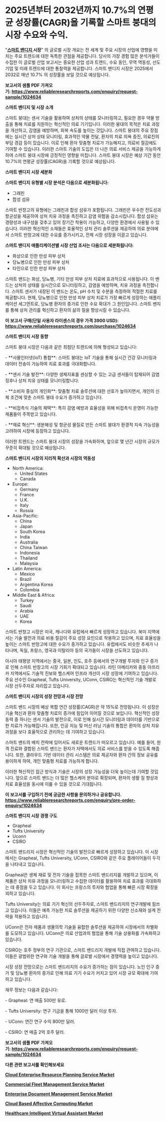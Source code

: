 <p><h1>2025년부터 2032년까지 10.7%의 연평균 성장률(CAGR)을 기록할 스마트 붕대의 시장 수요와 수익.</h1></p><p>"<strong><a href="https://www.reliableresearchreports.com/smart-bandage-r1024634?utm_campaign=105&utm_medium=7&utm_source=Github&utm_content=ia&utm_term=08032025&utm_id=smart-bandage">스마트 밴디지&nbsp;</a></strong><strong>시장</strong>" 의 글로벌 시장 개요는 전 세계 및 주요 시장의 산업에 영향을 미치는 주요 트렌드에 대한 독특한 관점을 제공합니다. 당사의 가장 경험 많은 분석가들이 수집한 이 글로벌 산업 보고서는 중요한 산업 성과 트렌드, 수요 동인, 무역 역동성, 선도 기업 및 미래 트렌드에 대한 통찰력을 제공합니다. 스마트 밴디지 시장은 2025에서 2032로 매년 10.7% 의 성장률을 보일 것으로 예상됩니다.&nbsp;</p>
<p><strong>보고서의 샘플 PDF 가져오기:&nbsp;<a href="https://www.reliableresearchreports.com/enquiry/request-sample/1024634?utm_campaign=105&utm_medium=7&utm_source=Github&utm_content=ia&utm_term=08032025&utm_id=smart-bandage">https://www.reliableresearchreports.com/enquiry/request-sample/1024634</a></strong></p>
<p><strong>스마트 밴디지 및 시장 소개</strong></p>
<p><p>스마트 붕대는 센서 기술을 활용하여 상처의 상태를 모니터링하고, 필요한 경우 약물 방출을 통해 치료를 지원하는 혁신적인 의료 기기입니다. 이러한 붕대의 목적은 치료 과정을 개선하고, 감염을 예방하며, 회복 속도를 높이는 것입니다. 스마트 붕대의 주요 장점에는 실시간 상처 상태 모니터링, 효과적인 약물 전달, 환자의 치료 의욕 증진, 의료진의 부담 경감 등이 있습니다. 이로 인해 환자 맞춤형 치료가 가능해지고, 의료비 절감에도 기여할 수 있습니다. 이러한 스마트 기술의 도입은 더 나은 의료 서비스 제공을 가능하게 하여 스마트 붕대 시장에 긍정적인 영향을 미칩니다. 스마트 붕대 시장은 예상 기간 동안 10.7%의 연평균 성장률(CAGR)을 기록할 것으로 예상됩니다.</p></p>
<p><strong>스마트 밴디지 시장 세분화</strong></p>
<p><strong>스마트 밴디지 유형별 시장 분석은 다음으로 세분화됩니다:</strong></p>
<p><ul><li>그래핀</li><li>합성 섬유</li></ul></p>
<p><p>스마트 반창고의 유형에는 그래핀과 합성 섬유가 포함됩니다. 그래핀은 우수한 전도성과 항균성을 제공하여 상처 치유 과정을 촉진하고 감염 위험을 감소시킵니다. 합성 섬유는 경량성과 내구성을 갖추고 있어 장기간 착용이 가능하고, 다양한 환경에서 사용될 수 있습니다. 이러한 혁신적인 소재들은 효율적인 상처 관리 솔루션을 제공하여 의료 분야에서 스마트 반창고에 대한 수요를 증가시키고, 전체 시장 성장을 이끌고 있습니다.</p></p>
<p><strong>스마트 밴디지 애플리케이션별 시장 산업 조사는 다음으로 세분화됩니다:</strong></p>
<p><ul><li>화상으로 인한 만성 피부 상처</li><li>당뇨병으로 인한 만성 피부 상처</li><li>타인으로 인한 만성 피부 상처</li></ul></p>
<p><p>스마트 밴드는 화상, 당뇨병, 기타 만성 피부 상처 치료에 효과적으로 사용됩니다. 이 밴드는 상처의 상태를 실시간으로 모니터링하고, 감염을 예방하며, 치유 과정을 촉진합니다. 스마트 센서가 내장된 이 밴드는 온도, pH 수치 및 수분을 측정하여 적절한 치료를 제공합니다. 현재, 당뇨병으로 인한 만성 피부 상처 치료가 가장 빠르게 성장하는 애플리케이션 세그먼트로, 당뇨병 환자의 증가로 인한 수요 확대가 그 원인입니다. 스마트 밴지를 통해 상처 관리를 혁신하고 환자의 삶의 질을 향상시킬 수 있습니다.</p></p>
<p><strong>이 보고서 구매(단일 사용자 라이센스의 경우 가격 3900 USD): <a href="https://www.reliableresearchreports.com/purchase/1024634?utm_campaign=105&utm_medium=7&utm_source=Github&utm_content=ia&utm_term=08032025&utm_id=smart-bandage">https://www.reliableresearchreports.com/purchase/1024634</a></strong></p>
<p><strong>스마트 밴디지 시장 동향</strong></p>
<p><p>스마트 붕대 시장은 다음과 같은 최첨단 트렌드에 의해 형성되고 있습니다:</p><p>- **사물인터넷(IoT) 통합**: 스마트 붕대는 IoT 기술을 통해 실시간 건강 모니터링과 데이터 전송이 가능하여 치료 효과를 극대화합니다.  </p><p>- **센서 기술 발전**: 다양한 생체지표를 센싱할 수 있는 고급 센서들이 탑재되어 감염 징후나 상처 치유 상태를 모니터링합니다.  </p><p>- **소비자 중심의 개인화**: 맞춤형 치료 솔루션에 대한 선호가 높아지면서, 개인의 신체 조건에 맞춘 스마트 붕대 수요가 증가하고 있습니다.  </p><p>- **비접촉식 기술의 채택**: 특히 감염 예방과 효율성을 위해 비접촉식 운영이 가능한 제품들이 주목받고 있습니다.  </p><p>- **재료 혁신**: 생분해성 및 항균성 물질로 만든 스마트 붕대가 환경적 지속 가능성을 고려하여 시장에 등장하고 있습니다.</p><p>이러한 트렌드는 스마트 붕대 시장의 성장을 가속화하며, 앞으로 몇 년간 시장의 규모가 꾸준히 확대될 것으로 예상됩니다.</p></p>
<p><strong>스마트 밴디지 시장의 지리적 확산과 시장의 역동성</strong></p>
<p><ul>
    <li>
        North America:
        <ul>
            <li>United States</li>
            <li>Canada</li>
        </ul>
    </li>
    <li>
        Europe:
        <ul>
            <li>Germany</li>
            <li>France</li>
            <li>U.K.</li>
            <li>Italy</li>
            <li>Russia</li>
        </ul>
    </li>
    <li>
        Asia-Pacific:
        <ul>
            <li>China</li>
            <li>Japan</li>
            <li>South Korea</li>
            <li>India</li>
            <li>Australia</li>
            <li>China Taiwan</li>
            <li>Indonesia</li>
            <li>Thailand</li>
            <li>Malaysia</li>
        </ul>
    </li>
    <li>
        Latin America:
        <ul>
            <li>Mexico</li>
            <li>Brazil</li>
            <li>Argentina Korea</li>
            <li>Colombia</li>
        </ul>
    </li>
    <li>
        Middle East & Africa:
        <ul>
            <li>Turkey</li>
            <li>Saudi</li>
            <li>Arabia</li>
            <li>UAE</li>
            <li>Korea</li>
        </ul>
    </li>
    </ul></p>
<p><p>스마트 반창고 시장은 미국, 캐나다와 유럽에서 빠르게 성장하고 있습니다. 북미 지역에서는 기술 발전과 의료 비용 절감이 주요 성장 요인으로 작용하고 있으며, 치료 효율성을 높이는 스마트 반창고에 대한 수요가 증가하고 있습니다. 유럽에서도 비슷한 추세가 나타나며, 독일, 프랑스, 영국과 이탈리아 등의 국가들이 시장을 선도하고 있습니다.</p><p>아시아 태평양 지역에서는 중국, 일본, 인도, 호주 등에서의 연구개발 투자와 인구 증가로 인해 스마트 반창고의 시장 기회가 확대되고 있습니다. 라틴 아메리카와 중동 아프리카 지역에서도 기술적 진보와 헬스케어 인프라 개선이 시장 성장에 기여하고 있습니다. 주요 선수인 Grapheal, Tufts University, UConn, CSIRO는 혁신적인 기술 개발로 시장 선두주자로 자리잡고 있습니다.</p></p>
<p><strong>스마트 밴디지 시장의 성장 전망과 시장 전망</strong></p>
<p><p>스마트 밴드 시장의 예상 복합 연간 성장률(CAGR)은 약 15%로 전망됩니다. 이 성장은 기술 혁신과 환자 맞춤형 치료의 증가에 힘입어 이어질 것으로 보입니다. 혁신적인 성장 동력 중 하나는 센서 기술의 발전으로, 이로 인해 실시간 모니터링과 데이터를 기반으로 한 치료가 가능해집니다. 또한, 인공 지능 및 머신 러닝 기술의 통합은 환자의 상처 치유 과정을 보다 효율적으로 관리하는 데 기여하고 있습니다.</p><p>스마트 밴드의 배치 전략에 있어서도 새로운 트렌드가 떠오르고 있습니다. 예를 들어, 원격 진료와 결합된 스마트 밴드는 환자가 자택에서도 의료 서비스를 받을 수 있도록 해줍니다. 또한, 클라우드 기반 데이터 관리 시스템은 의료 제공자와 환자 간의 정보 공유를 용이하게 하여, 개인 맞춤형 치료를 가능하게 합니다.</p><p>이러한 혁신적인 접근 방식과 기술은 시장의 성장 가능성을 더욱 높이는데 기여할 것입니다. 앞으로 스마트 밴드는 더 많은 헬스케어 분야로 확장되며, 환자의 생활 질 향상과 치료 효율성을 동시에 이룰 수 있을 것으로 기대됩니다.</p></p>
<p><strong>이 보고서를 구입하기 전에 궁금한 사항을 문의하거나 공유합니다. <a href="https://www.reliableresearchreports.com/enquiry/pre-order-enquiry/1024634?utm_campaign=105&utm_medium=7&utm_source=Github&utm_content=ia&utm_term=08032025&utm_id=smart-bandage">https://www.reliableresearchreports.com/enquiry/pre-order-enquiry/1024634</a></strong></p>
<p><strong>스마트 밴디지 시장 경쟁 구도</strong></p>
<p><ul><li>Grapheal</li><li>Tufts University</li><li>Uconn</li><li>CSIRO</li></ul></p>
<p><p>스마트 밴드리지 시장은 혁신적인 기술의 발전으로 빠르게 성장하고 있습니다. 이 시장에서는 Grapheal, Tufts University, UConn, CSIRO와 같은 주요 플레이어들이 두각을 나타내고 있습니다.</p><p>Grapheal은 생체 재료 및 전자 기술을 접목한 스마트 밴드리지를 개발하고 있으며, 이 제품은 상처 치유 과정을 모니터링하고 수집한 데이터를 활용하여 치료 효과를 극대화하는 데 중점을 두고 있습니다. 이 회사는 프랑스의 투자와 협업을 통해 빠른 시장 확장을 꾀하고 있습니다.</p><p>Tufts University는 의료 기기 혁신의 선두주자로, 스마트 밴드리지의 연구개발에 힘쓰고 있습니다. 이들은 예측 가능한 치료 솔루션을 제공하기 위한 다양한 신소재와 설계 전략을 적용하고 있습니다.</p><p>UConn은 전자 제품과 생물의학 기술을 융합한 솔루션을 제공하여 시장에서의 차별화를 도모하고 있습니다. UConn은 의료 산업과의 협업을 통해 기술 상용화를 가속화하고 있습니다.</p><p>CSIRO는 호주 정부의 연구 기관으로, 스마트 밴드리지 개발에 직접 관여하고 있습니다. 이들은 광범위한 연구와 기술 개발을 통해 글로벌 시장에서 경쟁력을 높이고 있습니다.</p><p>시장 성장 전망으로는 스마트 밴드리지의 수요가 증가하는 점이 있습니다. 노인 인구 증가 및 당뇨병 환자의 증가로 인해 의료 기기 수요가 커지고 있어 시장 규모 확대에 기여하고 있습니다.</p><p>재무 정보는 다음과 같습니다:</p><p>- Grapheal: 연 매출 500만 유로.</p><p>- Tufts University: 연구 기금을 통해 1000만 달러 이상 투자.</p><p>- UConn: 연간 연구 수익 800만 달러.</p><p>- CSIRO: 연 매출 2억 호주 달러.</p></p>
<p><strong>보고서의 샘플 PDF 가져오기:&nbsp;<a href="https://www.reliableresearchreports.com/enquiry/request-sample/1024634?utm_campaign=105&utm_medium=7&utm_source=Github&utm_content=ia&utm_term=08032025&utm_id=smart-bandage">https://www.reliableresearchreports.com/enquiry/request-sample/1024634</a></strong></p>
<p><strong></strong></p>
<p><strong></strong></p>
<p><strong></strong></p>
<p><strong></strong></p>
<p><strong>다른 관련 보고서를 확인해보세요</strong></p>
<p><strong><p><a href="https://github.com/koopalujale2/Market-Research-Report-List-1/blob/main/cloud-enterprise-resource-planning-service-market.md?utm_campaign=105&utm_medium=7&utm_source=Github&utm_content=ia&utm_term=08032025&utm_id=smart-bandage">Cloud Enterprise Resource Planning Service Market</a></p><p><a href="https://github.com/dukawashviro/Market-Research-Report-List-1/blob/main/commercial-fleet-management-service-market.md?utm_campaign=105&utm_medium=7&utm_source=Github&utm_content=ia&utm_term=08032025&utm_id=smart-bandage">Commercial Fleet Management Service Market</a></p><p><a href="https://github.com/lecaneidreks/Market-Research-Report-List-1/blob/main/enterprise-document-management-service-market.md?utm_campaign=105&utm_medium=7&utm_source=Github&utm_content=ia&utm_term=08032025&utm_id=smart-bandage">Enterprise Document Management Service Market</a></p><p><a href="https://github.com/molayrabeta/Market-Research-Report-List-1/blob/main/cloud-based-affective-computing-market.md?utm_campaign=105&utm_medium=7&utm_source=Github&utm_content=ia&utm_term=08032025&utm_id=smart-bandage">Cloud Based Affective Computing Market</a></p><p><a href="https://github.com/tineamonaya/Market-Research-Report-List-1/blob/main/healthcare-intelligent-virtual-assistant-market.md?utm_campaign=105&utm_medium=7&utm_source=Github&utm_content=ia&utm_term=08032025&utm_id=smart-bandage">Healthcare Intelligent Virtual Assistant Market</a></p></strong></p>
<p></p>